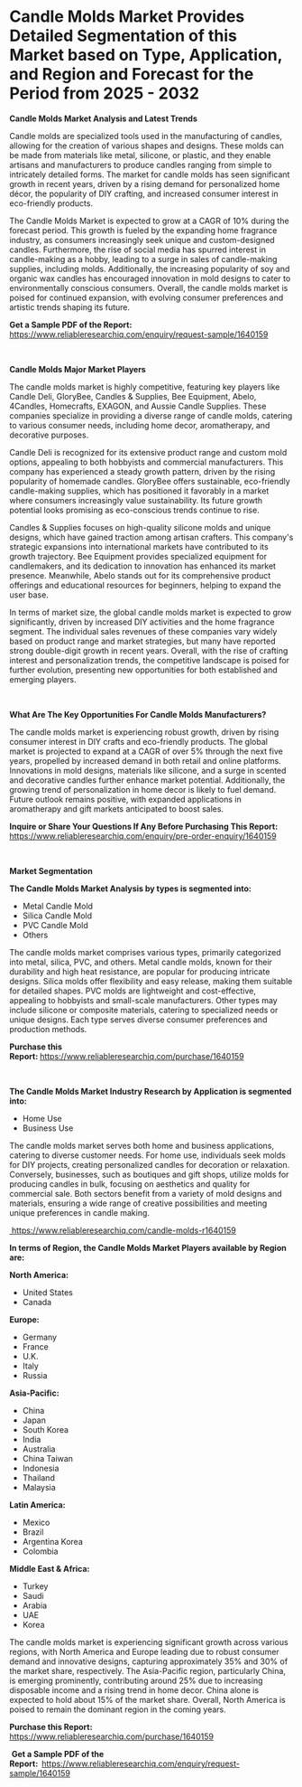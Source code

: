 <p><h1>Candle Molds Market Provides Detailed Segmentation of this Market based on Type, Application, and Region and Forecast for the Period from 2025 - 2032</h1></p><p><strong>Candle Molds Market Analysis and Latest Trends</strong></p>
<p><p>Candle molds are specialized tools used in the manufacturing of candles, allowing for the creation of various shapes and designs. These molds can be made from materials like metal, silicone, or plastic, and they enable artisans and manufacturers to produce candles ranging from simple to intricately detailed forms. The market for candle molds has seen significant growth in recent years, driven by a rising demand for personalized home décor, the popularity of DIY crafting, and increased consumer interest in eco-friendly products.</p><p>The Candle Molds Market is expected to grow at a CAGR of 10% during the forecast period. This growth is fueled by the expanding home fragrance industry, as consumers increasingly seek unique and custom-designed candles. Furthermore, the rise of social media has spurred interest in candle-making as a hobby, leading to a surge in sales of candle-making supplies, including molds. Additionally, the increasing popularity of soy and organic wax candles has encouraged innovation in mold designs to cater to environmentally conscious consumers. Overall, the candle molds market is poised for continued expansion, with evolving consumer preferences and artistic trends shaping its future.</p></p>
<p><strong>Get a Sample PDF of the Report:&nbsp;</strong> <a href="https://www.reliableresearchiq.com/enquiry/request-sample/1640159?utm_campaign=1835&utm_medium=2&utm_source=Github&utm_content=ia&utm_term=16042025&utm_id=candle-molds">https://www.reliableresearchiq.com/enquiry/request-sample/1640159</a></p>
<p>&nbsp;</p>
<p><strong>Candle Molds Major Market Players</strong></p>
<p><p>The candle molds market is highly competitive, featuring key players like Candle Deli, GloryBee, Candles & Supplies, Bee Equipment, Abelo, 4Candles, Homecrafts, EXAGON, and Aussie Candle Supplies. These companies specialize in providing a diverse range of candle molds, catering to various consumer needs, including home decor, aromatherapy, and decorative purposes.</p><p>Candle Deli is recognized for its extensive product range and custom mold options, appealing to both hobbyists and commercial manufacturers. This company has experienced a steady growth pattern, driven by the rising popularity of homemade candles. GloryBee offers sustainable, eco-friendly candle-making supplies, which has positioned it favorably in a market where consumers increasingly value sustainability. Its future growth potential looks promising as eco-conscious trends continue to rise.</p><p>Candles & Supplies focuses on high-quality silicone molds and unique designs, which have gained traction among artisan crafters. This company's strategic expansions into international markets have contributed to its growth trajectory. Bee Equipment provides specialized equipment for candlemakers, and its dedication to innovation has enhanced its market presence. Meanwhile, Abelo stands out for its comprehensive product offerings and educational resources for beginners, helping to expand the user base.</p><p>In terms of market size, the global candle molds market is expected to grow significantly, driven by increased DIY activities and the home fragrance segment. The individual sales revenues of these companies vary widely based on product range and market strategies, but many have reported strong double-digit growth in recent years. Overall, with the rise of crafting interest and personalization trends, the competitive landscape is poised for further evolution, presenting new opportunities for both established and emerging players.</p></p>
<p>&nbsp;</p>
<p><strong>What Are The Key Opportunities For Candle Molds Manufacturers?</strong></p>
<p><p>The candle molds market is experiencing robust growth, driven by rising consumer interest in DIY crafts and eco-friendly products. The global market is projected to expand at a CAGR of over 5% through the next five years, propelled by increased demand in both retail and online platforms. Innovations in mold designs, materials like silicone, and a surge in scented and decorative candles further enhance market potential. Additionally, the growing trend of personalization in home decor is likely to fuel demand. Future outlook remains positive, with expanded applications in aromatherapy and gift markets anticipated to boost sales.</p></p>
<p><strong>Inquire or Share Your Questions If Any Before Purchasing This Report:</strong> <a href="https://www.reliableresearchiq.com/enquiry/pre-order-enquiry/1640159?utm_campaign=1835&utm_medium=2&utm_source=Github&utm_content=ia&utm_term=16042025&utm_id=candle-molds">https://www.reliableresearchiq.com/enquiry/pre-order-enquiry/1640159</a></p>
<p>&nbsp;</p>
<p><strong>Market Segmentation</strong></p>
<p><strong>The Candle Molds Market Analysis by types is segmented into:</strong></p>
<p><ul><li>Metal Candle Mold</li><li>Silica Candle Mold</li><li>PVC Candle Mold</li><li>Others</li></ul></p>
<p><p>The candle molds market comprises various types, primarily categorized into metal, silica, PVC, and others. Metal candle molds, known for their durability and high heat resistance, are popular for producing intricate designs. Silica molds offer flexibility and easy release, making them suitable for detailed shapes. PVC molds are lightweight and cost-effective, appealing to hobbyists and small-scale manufacturers. Other types may include silicone or composite materials, catering to specialized needs or unique designs. Each type serves diverse consumer preferences and production methods.</p></p>
<p><strong>Purchase this Report:&nbsp;</strong><a href="https://www.reliableresearchiq.com/purchase/1640159?utm_campaign=1835&utm_medium=2&utm_source=Github&utm_content=ia&utm_term=16042025&utm_id=candle-molds">https://www.reliableresearchiq.com/purchase/1640159</a></p>
<p>&nbsp;</p>
<p><strong>The Candle Molds Market Industry Research by Application is segmented into:</strong></p>
<p><ul><li>Home Use</li><li>Business Use</li></ul></p>
<p><p>The candle molds market serves both home and business applications, catering to diverse customer needs. For home use, individuals seek molds for DIY projects, creating personalized candles for decoration or relaxation. Conversely, businesses, such as boutiques and gift shops, utilize molds for producing candles in bulk, focusing on aesthetics and quality for commercial sale. Both sectors benefit from a variety of mold designs and materials, ensuring a wide range of creative possibilities and meeting unique preferences in candle making.</p></p>
<p><a href="https://www.reliableresearchiq.com/candle-molds-r1640159?utm_campaign=1835&utm_medium=2&utm_source=Github&utm_content=ia&utm_term=16042025&utm_id=candle-molds">&nbsp;https://www.reliableresearchiq.com/candle-molds-r1640159</a></p>
<p><strong>In terms of Region, the Candle Molds Market Players available by Region are:</strong></p>
<p>
    <p> <strong> North America: </strong>
        <ul>
            <li>United States</li>
            <li>Canada</li>
        </ul>
        </p> 
    <p> <strong> Europe: </strong>
        <ul>
            <li>Germany</li>
            <li>France</li>
            <li>U.K.</li>
            <li>Italy</li>
            <li>Russia</li>
        </ul>
        </p> 
    <p> <strong> Asia-Pacific: </strong>
        <ul>
            <li>China</li>
            <li>Japan</li>
            <li>South Korea</li>
            <li>India</li>
            <li>Australia</li>
            <li>China Taiwan</li>
            <li>Indonesia</li>
            <li>Thailand</li>
            <li>Malaysia</li>
        </ul>
        </p> 
    <p> <strong> Latin America: </strong>
        <ul>
            <li>Mexico</li>
            <li>Brazil</li>
            <li>Argentina Korea</li>
            <li>Colombia</li>
        </ul>
        </p> 
    <p> <strong> Middle East & Africa: </strong>
        <ul>
            <li>Turkey</li>
            <li>Saudi</li>
            <li>Arabia</li>
            <li>UAE</li>
            <li>Korea</li>
        </ul>
    </p>
    </p>
<p><p>The candle molds market is experiencing significant growth across various regions, with North America and Europe leading due to robust consumer demand and innovative designs, capturing approximately 35% and 30% of the market share, respectively. The Asia-Pacific region, particularly China, is emerging prominently, contributing around 25% due to increasing disposable income and a rising trend in home decor. China alone is expected to hold about 15% of the market share. Overall, North America is poised to remain the dominant region in the coming years.</p></p>
<p><strong>Purchase this Report: </strong><a href="https://www.reliableresearchiq.com/purchase/1640159?utm_campaign=1835&utm_medium=2&utm_source=Github&utm_content=ia&utm_term=16042025&utm_id=candle-molds">https://www.reliableresearchiq.com/purchase/1640159</a></p>
<p>&nbsp;<strong>Get a Sample PDF of the Report:&nbsp;&nbsp;</strong><a href="https://www.reliableresearchiq.com/enquiry/request-sample/1640159?utm_campaign=1835&utm_medium=2&utm_source=Github&utm_content=ia&utm_term=16042025&utm_id=candle-molds">https://www.reliableresearchiq.com/enquiry/request-sample/1640159</a></p>
<p><strong></strong></p>
<p><p></p><p></p><p></p></p>